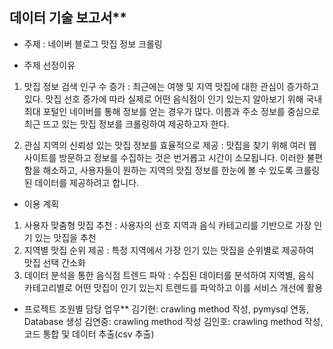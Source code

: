## 데이터 기술 보고서**

* 주제 : 네이버 블로그 맛집 정보 크롤링

* 주제 선정이유
1) 맛집 정보 검색 인구 수 증가
    : 최근에는 여행 및 지역 맛집에 대한 관심이 증가하고 있다. 맛집 선호 증가에 따라 실제로 어떤 음식점이 인기 있는지 알아보기 위해 국내 최대 포털인 네이버를 통해 정보를 얻는 경우가 많다. 이름과 주소 정보를 중심으로 최근 뜨고 있는 맛집 정보를 크롤링하여 제공하고자 한다.

2) 관심 지역의 신뢰성 있는 맛집 정보를 효율적으로 제공
    : 맛집을 찾기 위해 여러 웹사이트를 방문하고 정보를 수집하는 것은 번거롭고 시간이 소모됩니다. 이러한 불편함을 해소하고, 사용자들이 원하는 지역의 맛집 정보를 한눈에 볼 수 있도록 크롤링된 데이터를 제공하려고 합니다.


* 이용 계획

1) 사용자 맞춤형 맛집 추천
    : 사용자의 선호 지역과 음식 카테고리를 기반으로 가장 인기 있는 맛집을 추천
2) 지역별 맛집 순위 제공
   : 특정 지역에서 가장 인기 있는 맛집을 순위별로 제공하여 맛집 선택 간소화
3) 데이터 분석을 통한 음식점 트렌드 파악
   : 수집된 데이터를 분석하여 지역별, 음식 카테고리별로 어떤 맛집이 인기 있는지 트렌드를 파악하고 이를 서비스 개선에 활용


* 프로젝트 조원별 담당 업무**
김기현: crawling method 작성, pymysql 연동, Database 생성
김연중: crawling method 작성
김인호: crawling method 작성, 코드 통합 및 데이터 추출(csv 추출)